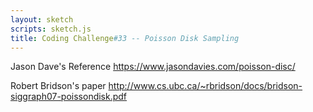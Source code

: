 ```yaml
---
layout: sketch
scripts: sketch.js
title: Coding Challenge#33 -- Poisson Disk Sampling
---
```


Jason Dave's Reference <https://www.jasondavies.com/poisson-disc/>   

Robert Bridson's paper <http://www.cs.ubc.ca/~rbridson/docs/bridson-siggraph07-poissondisk.pdf>   

